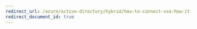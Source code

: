 ```yaml
---
redirect_url: /azure/active-directory/hybrid/how-to-connect-sso-how-it-works
redirect_document_id: true
---
```

